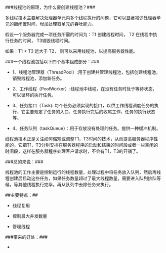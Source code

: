 ###线程池的原理，为什么要创建线程池？###

多线程技术主要解决处理器单元内多个线程执行的问题，它可以显著减少处理器单元的额闲置时间，增加处理器单元的吞吐能力。

假设一个服务器完成一项任务所需的时间为：T1 创建线程时间， T2 在线程中执行任务的时间， T3销毁线程时间。

如果：T1 + T3 远大于 T2， 则可以采用线程池，以提高服务器性能。

###一个线程池包括以下四个基本组成部分：###

+ 1、线程池管理器（ThreadPool）:用于创建并管理线程池，包括创建线程池，销毁线程池，添加新任务。

+ 2、工作线程（PoolWorker）:线程池中线程，在没有任务时处于等待状态，可以循环的执行任务。

+  3、任务接口（Task): 每个任务必须实现的接口，以供工作线程调度任务的执行，它主要规定了任务的入口，任务执行完后的收尾工作，任务的执行状态等。

+ 4、任务队列（taskQueue）：用于存放没有处理的任务。提供一种缓冲机制。

线程池技术正是关注如何缩短或调整T1，T3时间的技术，从而提高服务器程序性能的。它把T1，T3分别安排在服务器程序的启动和结束的时间段或者一些空闲的时间段，这样在服务器程序处理客户请求时，不会有T1，T3的开销了。

###总的来说：###

线程池的工作主要是控制运行的线程数量，处理过程中将任务放入队列，然后再线程创建后启动这些任务，如果任务数量超过了最大线程数量，需要进入队列排队等候，等其他线程执行完毕，再从队列中去除任务来执行。

##主要特点：##

- 线程复用

- 控制最大并发数量

- 管理线程

###带来的好处：###

-

